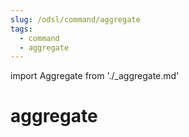 ```yaml
---
slug: /odsl/command/aggregate
tags:
  - command
  - aggregate
---
```

import Aggregate from './_aggregate.md'

aggregate
=========

<Aggregate />
